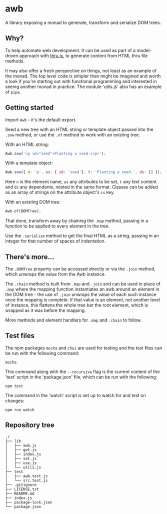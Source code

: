 # awb

A library exposing a monad to generate, transform and serialize DOM trees.

## Why?

To help automate web development. It can be used as part of a model-driven approach with [thru.js](https://github.com/barcek/thru.js), to generate content from HTML thru file methods.

It may also offer a fresh perspective on things, not least as an example of the monad. The top level code is simpler than might be imagined and worth a look if you're starting out with functional programming and interested in seeing another monad in practice. The module 'utils.js' also has an example of `pipe`.

## Getting started

Import `Awb` - it's the default export.

Seed a new tree with an HTML string or template object passed into the `.sow` method, or use the `.of` method to work with an existing tree.

With an HTML string:

```js
Awb.sow('<p id="seed">Planting a seed.</p>');
```

With a template object:

```js
Awb.sow({ n: 'p', as: { id: 'seed'}, t: 'Planting a seed.', ds: [] });
```

Here `n` is the element name, `as` any attributes to be set, `t` any text content and `ds` any dependents, nested in the same format. Classes can be added as an array of strings on the attribute object's  `cs` key.

With an existing DOM tree:

```js
Awb.of(DOMTree);
```

That done, transform away by chaining the `.map` method, passing in a function to be applied to every element in the tree.

Use the `.serialize` method to get the final HTML as a string, passing in an integer for that number of spaces of indentation.

## There's more...

The `.DOMTree` property can be accessed directly or via the `.join` method, which unwraps the value from the Awb instance.

The `.chain` method is built from `.map` and `.join` and can be used in place of `.map` where the mapping function instantiates an awb around an element in the DOM tree - the use of `.join` unwraps the value of each such instance once the mapping is complete. If that value is an element, not another level of instance, this flattens the whole tree bar the root element, which is wrapped as it was before the mapping.

More methods and element handlers for `.map` and `.chain` to follow.

## Test files

The npm packages `mocha` and `chai` are used for testing and the test files can be run with the following command:

```shell
mocha
```

This command along with the `--recursive` flag is the current content of the 'test' script in the 'package.json' file, which can be run with the following:

```shell
npm test
```

The command in the 'watch' script is set up to watch for and test on changes:

```shell
npm run watch
```

## Repository tree

```
./
├── lib
│   ├── awb.js
│   ├── get.js
│   ├── index.js
│   ├── set.js
│   ├── use.js
│   └── utils.js
├── test
│   ├── awb.test.js
│   └── src.test.js
├── .gitignore
├── LICENSE.txt
├── README.md
├── index.js
├── package-lock.json
└── package.json
```
